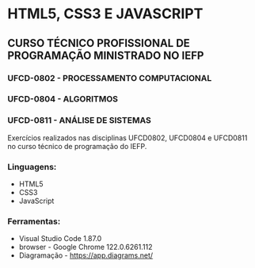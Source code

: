 # HTML5, CSS3 E JAVASCRIPT

## CURSO TÉCNICO PROFISSIONAL  DE PROGRAMAÇÃO MINISTRADO NO IEFP

### UFCD-0802 - PROCESSAMENTO COMPUTACIONAL
### UFCD-0804 - ALGORITMOS
### UFCD-0811 - ANÁLISE DE SISTEMAS

Exercícios realizados nas disciplinas UFCD0802, UFCD0804 e UFCD0811 no curso técnico de programação do IEFP.

### Linguagens:

* HTML5
* CSS3
* JavaScript

### Ferramentas:

* Visual Studio Code 1.87.0
* browser - Google Chrome 122.0.6261.112
* Diagramação - https://app.diagrams.net/




